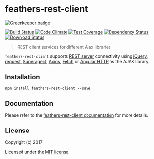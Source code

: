 # feathers-rest-client

[![Greenkeeper badge](https://badges.greenkeeper.io/feathersjs/feathers-rest-client.svg)](https://greenkeeper.io/)

[![Build Status](https://travis-ci.org/feathersjs/feathers-rest-client.png?branch=master)](https://travis-ci.org/feathersjs/feathers-rest-client)
[![Code Climate](https://codeclimate.com/github/feathersjs/feathers-rest-client/badges/gpa.svg)](https://codeclimate.com/github/feathersjs/feathers-rest-client)
[![Test Coverage](https://codeclimate.com/github/feathersjs/feathers-rest-client/badges/coverage.svg)](https://codeclimate.com/github/feathersjs/feathers-rest-client/coverage)
[![Dependency Status](https://img.shields.io/david/feathersjs/feathers-rest-client.svg?style=flat-square)](https://david-dm.org/feathersjs/feathers-rest-client)
[![Download Status](https://img.shields.io/npm/dm/feathers-rest-client.svg?style=flat-square)](https://www.npmjs.com/package/feathers-rest-client)

> REST client services for different Ajax libraries

`feathers-rest-client` supports [REST server](https://docs.feathersjs.com/api/rest.html#server) connectivity using [jQuery](https://jquery.com/), [request](https://github.com/request/request), [Superagent](http://visionmedia.github.io/superagent/), [Axios](https://github.com/mzabriskie/axios), [Fetch](https://facebook.github.io/react-native/docs/network.html) or [Angular HTTP](https://angularjs.org/) as the AJAX library.

## Installation

```
npm install feathers-rest-client --save
```

## Documentation

Please refer to the [feathers-rest-client documentation](https://docs.feathersjs.com/api/rest.html#client) for more details.

## License

Copyright (c) 2017

Licensed under the [MIT license](LICENSE).
